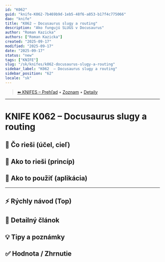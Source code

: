 ```yaml
---
id: "K062"
guid: "knife-K062-7b469b9d-1eb5-48f6-a853-b17f4c775066"
dao: "knife"
title: "K062 – Docusaurus slugy a routing"
description: "Ako fungujú SLUGS v Docusaurus"
author: "Roman Kazicka"
authors: ["Roman Kazicka"]
created: "2025-09-17"
modified: "2025-09-17"
date: "2025-09-17"
status: "new"
tags: ["KNIFE"]
slug: "/sk/knifes/k062-docusaurus-slugy-a-routing"
sidebar_label: "K062  – Docusaurus slugy a routing"
sidebar_position: "62"
locale: "sk"
---
```

<!-- body:start -->

<!-- nav:knifes -->
> [⬅ KNIFES – Prehľad](../overview.md) • [Zoznam](../KNIFE_Overview_List.md) • [Detaily](../KNIFE_Overview_Details.md)
---
# KNIFE K062  – Docusaurus slugy a routing

## 🎯 Čo rieši (účel, cieľ)

## 🧩 Ako to rieši (princíp)

## 🧪 Ako to použiť (aplikácia)

---

## ⚡ Rýchly návod (Top)

## 📜 Detailný článok

## 💡 Tipy a poznámky

## ✅ Hodnota / Zhrnutie
